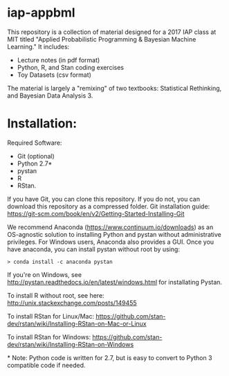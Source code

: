 # iap-appbml

This repository is a collection of material designed for a 2017 IAP class at MIT titled "Applied Probabilistic Programming & Bayesian Machine Learning." It includes:

- Lecture notes (in pdf format)
- Python, R, and Stan coding exercises
- Toy Datasets (csv format)

The material is largely a "remixing" of two textbooks: Statistical Rethinking, and Bayesian Data Analysis 3.

# Installation:
Required Software:
- Git (optional)
- Python 2.7\*
- pystan
- R
- RStan.

If you have Git, you can clone this repository. If you do not, you can download this repository as a compressed folder. 
Git installation guide: https://git-scm.com/book/en/v2/Getting-Started-Installing-Git

We recommend Anaconda (https://www.continuum.io/downloads) as an OS-agnostic solution to installing Python and pystan without administrative privileges. For Windows users, Anaconda also provides a GUI. Once you have anaconda, you can install pystan without root by using:

```
> conda install -c anaconda pystan
```

If you're on Windows, see http://pystan.readthedocs.io/en/latest/windows.html for installating Pystan.

To install R without root, see here: http://unix.stackexchange.com/posts/149455

To install RStan for Linux/Mac: https://github.com/stan-dev/rstan/wiki/Installing-RStan-on-Mac-or-Linux

To install RStan for Windows: https://github.com/stan-dev/rstan/wiki/Installing-RStan-on-Windows

\* Note: Python code is written for 2.7, but is easy to convert to Python 3 compatible code if needed.
